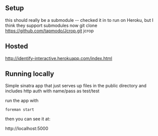 ## Setup
this should really be a submodule -- checked it in to run on Heroku, but I think they support submodules now
git clone https://github.com/tapmodo/Jcrop.git jcrop


## Hosted
  http://identify-interactive.herokuapp.com/index.html

## Running locally
Simple sinatra app that just serves up files in the public directory and includes http auth with name/pass as test/test

run the app with

    foreman start

then you can see it at:
  
  http://localhost:5000

